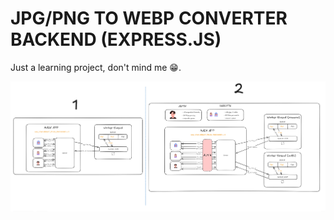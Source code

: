 # JPG/PNG TO WEBP CONVERTER BACKEND (EXPRESS.JS)
Just a learning project, don't mind me 😁.

![Concept Image](./concept.png)